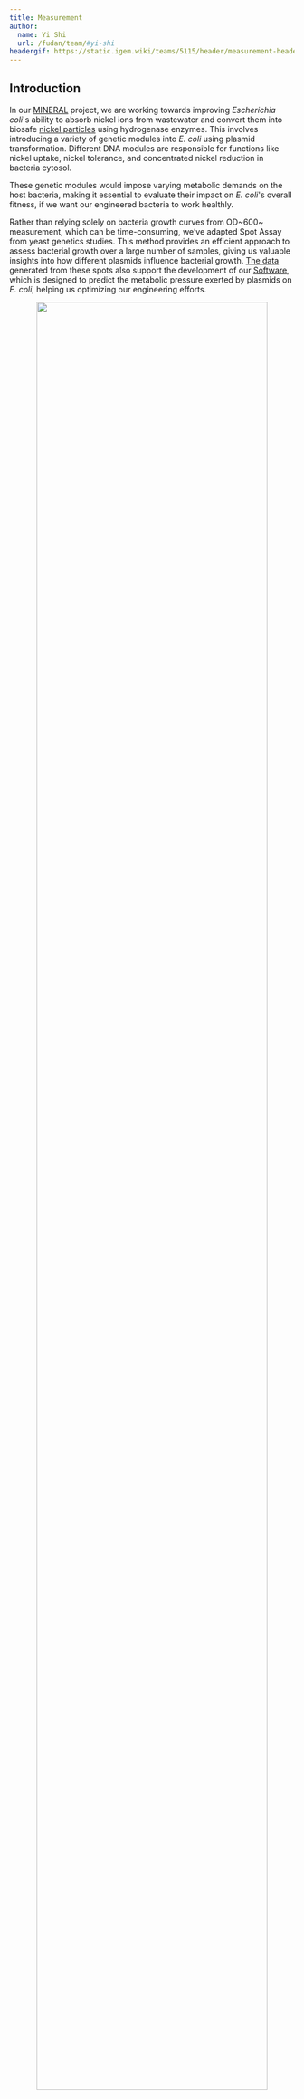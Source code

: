 ```yaml
---
title: Measurement
author:
  name: Yi Shi
  url: /fudan/team/#yi-shi
headergif: https://static.igem.wiki/teams/5115/header/measurement-header.gif
---
```


## Introduction

In our [MINERAL](/fudan/description/) project, we are working towards improving *Escherichia coli*'s ability to absorb nickel ions from wastewater and convert them into biosafe [nickel particles](/fudan/description/#_3-nickel-microparticle-module) using hydrogenase enzymes. This involves introducing a variety of genetic modules into *E. coli* using plasmid transformation. Different DNA modules are responsible for functions like nickel uptake, nickel tolerance, and concentrated nickel reduction in bacteria cytosol.

These genetic modules would impose varying metabolic demands on the host bacteria, making it essential to evaluate their impact on *E. coli*'s overall fitness, if we want our engineered bacteria to work healthly.

Rather than relying solely on bacteria growth curves from OD~600~ measurement, which can be time-consuming, we’ve adapted Spot Assay from yeast genetics studies. This method provides an efficient approach to assess bacterial growth over a large number of samples, giving us valuable insights into how different plasmids influence bacterial growth. [The data](#@@@@) generated from these spots also support the development of our [Software](/fudan/software/), which is designed to predict the metabolic pressure exerted by plasmids on *E. coli*, helping us optimizing our engineering efforts.


<div style="text-align: center;" id="fig-00">
    <img src="https://static.igem.wiki/teams/5115/measurement-sy/spot-essay.png" style='width:90%'>
    <div>
        <span style="color:gray">Figure 1: Baseline Growth of <em>E. coli</em> in Spot Assay<br>
          <small>BL21AI was transformed with 6 different plasmids, and colonies from the transformants were proceeded with Spot Assay. Leaky expression of plasmid #11 causing visible growth defect even without L-arabinose and IPTG induction.</small>
        </span>
        <br><br>
    </div>
   <br><br>
</div>
To achieve well controlled expression and minimize leakage that could hinder bacteria growth, we chose *E. coli* strain BL21AI, which is an *E. coli* B/r strain and does not contain the *lon* protease. It is also deficient in the outer membrane protease, OmpT. The lacking both reduces degradation of heterologous proteins expressed in this strain, suitable for testing plasmid burden. The strain BL21AI carries a chromosomal insertion of a cassette containing the T7 RNA polymerase[^4] gene in the *araB* locus[^5], allowing expression of T7 RNAP to be regulated by the araBAD promoter. To test a plasmid's burden, we induced with both 0.2% L-arabinose and 1 mM IPTG. This induction strategy allows for optimal conditions for expressing our target proteins, thus testing plasmid burden. However, some plasmids still leaks in BL21AI, causing visible growth defect without induction (Figure 1).


## Spot Assay Overview

### Key Characteristics and Functionality

The Spot Assay, traditionally used in yeast genetics research, is a widely adopted technique for assessing cell growth and viability under experimental conditions. This method is particularly valuable for comparing how different genetic modifications, such as plasmid transformations, genetic deleteions or mutations, affect microbial growth in a controlled and high-throughput manner[^1]. In our project, where *E. coli* is engineered to absorb and convert nickel ions, the Spot Assay serves as an essential tool to evaluate how these transformations impact bacterial fitness.

#### Applicability and Advantages

In a Spot Assay, dilutions of bacterial culture are spotted onto agar plates, without or with inductants, and incubated for colony formation[^2]. The number and size of colonies reveal how different plasmids influence *E. coli* growth.

This method offers several advantages:
* it requires minimal materials, provides rapid results (with evaluations possible within 24 hours)
* it allows for simultaneously testing of multiple plasmids or a same plasmids into multiple strains
* it is very sensitive, making it ideal for detecting subtle growth differences, enabling efficient assessment of plasmid-induced metabolic changes[^3]
* it is internally control, as the same starting culture being plot onto different plates with different conditions

By utilizing Spot Assays, we can systematically identify optimal plasmid combinations that enhance *E. coli*’s performance in nickel-rich environments while minimizing metabolic burdens.

## Spot Assay Protocol

### Step 1: Start a bacterial culture

Inoculate a single colony of *E. coli* BL21(AI) containing the plasmid of interest in 3 mL of LB broth supplemented with the appropriate antibiotic. Shake at 220 rpm, 37°C overnight. To compare clonal variation, multiple colonies could be started from the same plate.

### Step 2: Normalize the liquid cultures

After growth, measure the optical density (OD<sub>600</sub>) of all samples using a spectrophotometer. Normalize the cultures to an OD<sub>600</sub> of 0.6 by diluting with antibiotic containing fresh LB broth.

Do not put the culture into 4 degree. Do not over grow. Ideally, collecting all samples before OD<sub>600</sub> of 0.8.

### Step 3: Series Dilution

1. Transfer 20 µL of the normalized culture to row A of a 96-well plate
2. Fill the wells in rows A-E with 180 µL of LB broth using a multichannel pipette
3. Conduct a 1:10 serial dilution by transferring 20 µL of culture from each well in row A to the corresponding well in row B. Mix well and repeat this process down to row E, results a series dilution to 1:10<sup>5</sup>.

### Step 4: Spotting and Incubation

1. Sterilize the spotter by submerging it in ethanol and briefly flaming it after each transfer. Ensure the spotter has cooled down adequately after flaming before making the next spot.
2. Immediately transfer equal volumes (typically 5 µL) of diluted culture from each well using a 48-prong spotter(frogger) onto prewarmed dry agar plates containing selective media, in [our case](/fudan/software/) without or with 0.2% L-arabinose and 1 mM IPTG. Dry plates absorb liquid quickly, which is critical to form spots with clear outlines. Do not use plates with any visible liquid on the spotting surface.
3. Incubate the agar plates at 37°C for 12 hours. Various length of incubation could be chosen, e.g. when studying growth trend.

### Step 5: Imaging and Analysis

1. Capture high-quality images of the plates post-incubation with consistent lighting and focus. The plates could be put back to 37°C for extended incubation followed with imaging, if needed.
2. By observing the spot growth of an appropriate dilution (typically 1:10<sup>3</sup>), clear growth difference indicates that plasmid burden on bacteria is quite different.
3. For quantification, open the gray images in [ImageJ](https://imagej.net/ij/) and use the circular selection tool to outline the smallest spot, not colony within the spotted area, in the chosen dilution, excluding the background. Do not use a dilution most spots are fully covered by bacteria. It would be very helpful to store the selection into ImageJ's [ROI Manager](https://imagej.net/ij/docs/menus/analyze.html) window.
4. Measure the gray value in five different plate locations (corners and center) using the circular selection, then click “Analyze” and “Measure” to obtain the mean values, using their mean as the background value.
5. Using the same circular selection, measure the gray value of each spot in the chosen dilution and record these values in an Excel spreadsheet.
6. Subtract the mean background value from each of the gray values of the spots measured.
7. Repeat this process for all plates. The resulting values will reflect the growth levels of each biological replicate, including the control. In our case, spots on not-induced plates are baseline for each plasmid, and we use baseline of plasmids just expressing fluorescent proteins [(#0, #1, #19, #25)](#tab1) as our control.
8. Calculate the mean and standard deviation of the relative growth values obtained from the previous step for three or more replicates. These mean values could be used further to cacluate plasmid burden (induced divided by non-induced), etc.

**Special Tips on Spotting**

To ensure reproducibility by others, please pay special attention to the spotter's use:
* When transferring samples, confirm that each prong captures an equal-sized bacteria liquid droplet, and use a steady, vertical motion when move
* Make sure that all samples are normalized to the same initial  OD<sub>600</sub> to ensure accurate comparisons across conditions
* Finally, when selecting areas for measurement in ImageJ, be mindful of the size of the selection; it should encompass the entire spot while excluding background to avoid skewing the gray value readings.


## Data for our Software

To generate data for our [Software](/fudan/software/), we utilized a structured approach to investigate the impact of various plasmids on bacterial growth. We chose the plasmids listed below.

<div style="text-align: center;">
   <p id="tab1"><span>Table 1: Parts for the plasmid burden investigation</span></p>
</div>

| No.  | Parts    | Part Name     | Resistance |
| ---- | :------- | ------------- |----------- |
| #0   | BBa_K4162001 | StayGold                                              | Amp        |
| #1   | BBa_K4162001 | StayGold = (n2)oxStayGold(c4)v2.0                     | Kan        |
| #2   | BBa_K4162009 | ribozyme + B0_RBS + crtE                              | Kan        |
| #3   | BBa_K4162010 | ribozyme + T7_RBS + crtE                              | Kan        |
| #4   | BBa_K4162011 | ribozyme + J6_RBS + crtE                              | Kan        |
| #5   | BBa_K4162012 | ribozyme + B0_RBS + crtB                              | Kan        |
| #6   | BBa_K4162013 | ribozyme + T7_RBS + crtB                              | Kan        |
| #7   | BBa_K4162014 | ribozyme + J6_RBS + crtB                              | Kan        |
| #8   | BBa_K4162016 | ribozyme + T7_RBS + crtI                              | Kan        |
| #9   | BBa_K4162019 | ribozyme + T7_RBS + crtY                              | Kan        |
| #10  | BBa_K4162022 | ribozyme + T7_RBS + BCMO                              | Amp        |
| #11  | BBa_K4162023 | ribozyme + T7_RBS + ybbO                              | Amp        |
| #12  | BBa_K4162101 | ribozyme+RBS+CDS module: crtIY                        | Kan        |
| #13  | BBa_K4162103 | ribozyme+RBS+CDS module: crtBE                        | Kan        |
| #14  | BBa_K4162106 | ribozyme+RBS+CDS module: crtIB                        | Kan        |
| #15  | BBa_K4162107 | ribozyme+RBS+CDS module: crtEY                        | Kan        |
| #16  | BBa_K4162108 | ribozyme+RBS+CDS module: crtEBI                       | Kan        |
| #17  | BBa_K4162112 | ribozyme+RBS+CDS module: crtIYB                       | Kan        |
| #18  | BBa_K4162021 | ribozyme+RBS+CDS module: crtIYEB                      | Kan        |
| #19  | BBa_K4765022 | mScarlet                                              | Amp        |
| #20  | BBa_K4765111 | Twister P1 + T7_RBS + AnAFP + stem-loop               | Kan        |
| #21  | BBa_K4765112 | Twister P1 + T7_RBS + SAHS 33020 +  stem-loop         | Kan        |
| #22  | BBa_K4765113 | Twister P1 + T7_RBS + H. ex mtSSB +  stem-loop        | Amp        |
| #23  | BBa_K4765117 | ribozyme connected: H. ex mtSSB + SAHS  33020         | Kan        |
| #24  | BBa_K4765126 | ribozyme connected: H. ex mtSSB + SAHS  33020 + AnAFP | Amp        |
| #25  | BBa_K4765022 | mScarlet                                              | Kan        |
| #26 | / | TDP+AnAFP | Amp |

After [bacteria transformation](/fudan/experiments/#other-experimental-methods), we grow liquid culture and made series dilutions in 96-well plates. Next, we spot the same dilution onto two plates, one only contains antibotics, the other contains antibotics, 0.2% L-arabinose and 1 mM IPTG.

<div style="text-align: center;" id="fig1">
    <img src="https://static.igem.wiki/teams/5115/measurement-sy/2024-09-27-01-02-14.png" style="width:80%; height: auto;"><br>
    <div>
        <span style="color: gray">Figure 2 & 3: Representative images of spots from control and experimental groups.<br>
          <small>These figure illustrates the growth patterns of bacteria spots, in both the control(top) and experimental groups(bottom) following serial dilutions. From left to right, the columns correspond to the initial culture, dilutions of 1:10, 1:100, 1:10<sup>3</sup>, 1:10<sup>4</sup>, and 1:10<sup>5</sup>.</small>
         </span>
      <br><br>
    </div>
</div>


As the dilutions progress, a noticeable decrease in bacteria density is visiable, with the experimental group displaying different growth characteristics compared to the control group, indicating the impact of plasmid expression on bacterial proliferation (plasmid burden for short).

Subsequently, after measuring the gray value of each group of colonies using [ImageJ](https://imagej.nih.gov/ij/), we quantitatively compare the growth rates of different plasmid-expressing strains, normalized to the best-performing strain shown in [Figure 2](#fig-2).

<div style="text-align: center;" id="fig2">
    <img src="https://static.igem.wiki/teams/5115/measurement-sy/2024-09-27-01-02-14.png" style="width:80%; height: auto;"><br>
    <div>
        <span style="color: gray">Figure 4: Quantification of the spots shown in [Figure 2 & 3](#fig1).<br>
         <small>This bar graph compares the growth rates of bacterial strains expressing various plasmids. The Relative <em>E. coli</em> growth was calculated by comparing the experimental group to the control group and the average values of StayGold(plasmid number#1) and mScarlet (plasmid number#19) fluorescence proteins as a baseline, represented by different colors in the graph. The bars indicate the percentage decline in growth rate for each strain, with experimental measurements juxtaposed against computational predictions, offering insights into plasmid performance.</small>
         </span>
      <br><br>
    </div>
</div>


## Previous Inspiring Methodologies in iGEM

In previous iGEM projects, several methods have provided valuable insights that inspire our approach, highlighting related concepts that informed our experimental design.

[Wageningen UR 2019](https://2019.igem.org/Team:Wageningen_UR) team assessed the inhibition of bacteriophage Lambda by dCas12a using a bacteriophage Spot Assay (their Figure 7). While their Spot Assay provided valuable insights, it had limitations in image clarity and lacking quantification, which could obscure subtle differences in growth. Inspired by their observations, we emphazed our approach on quantification and visual clarity of assay results, allowing for a more nuanced analysis of plasmid burden.

[Tartu TUIT 2019](https://2019.igem.org/Team:Tartu_TUIT/Results) team examined the effect of glucanase expression on cell wall integrity by testing cultures under hypo-osmotic stress and in the presence of DMSO. However, their method lacked precision, as the absence of [a metal spotter](https://biokimicroki.com/replica-plating-in-microbiology-animal-biotechnology/) led to uneven colony distributions, making it difficult to achieve consistent areas for analysis. This limitation resulted in qualitative rather than quantitative comparisons.

[ETH Zurich 2019](https://static.igem.org/mediawiki/2019/8/8d/T--ETH_Zurich--spot-plaque-assay-protocol.pdf) provided a [spot-plaque assay protocol](https://static.igem.org/mediawiki/2019/8/8d/T--ETH_Zurich--spot-plaque-assay-protocol.pdf), which outlines a systematic approach for assessing bacteriophage activity against bacterial cultures. While the protocol includes basic steps, it could benefit from detailed documentation to facilitate reproducibility. Furthermore, our experience suggests to ensure a standardized initial OD<sub>600</sub> is essential for reliable comparisons, which was missing in their protocol.

These prior studies have guided our improvements in methodology, particularly in quantification.

## Summary

The measurement approach described above should be easily repeated by others. We have clearly outlines each step, with special tips. We utilized this methodology to assess the growth stress on *E. coli* after introducing various plasmids, providing essential data to inform [Software](/fudan/software/) development aimed at optimizing genetic engieering.

The Spot Assay could be broadly applied across various research projects, including those investigating stress responses in different environmental conditions, antibiotic resistance, synthetic circuit efficiency, and metabolic engineering. By integrating appropriate controls to validate the measurement process and calibrate units, we ensured the reliability and reproducibility of our results.


## References

[^1]: Petropavlovskiy, A. A., Tauro, M. G., Lajoie, P., & Duennwald, M. L. (2020). A Quantitative Imaging-Based Protocol for Yeast Growth and Survival on Agar Plates. *STAR protocols*, *1*(3), 100182. https://doi.org/10.1016/j.xpro.2020.100182
[^2]: Sahu, S. R., Utkalaja, B. G., Patel, S. K., & Acharya, N. (2023). Spot Assay and Colony Forming Unit (CFU) Analyses-based sensitivity test for *Candida albicans* and *Saccharomyces cerevisiae*. *Bio-protocol*, *13*(21), e4872. https://doi.org/10.21769/BioProtoc.4872
[^3]: Petropavlovskiy, A. A., Tauro, M. G., Lajoie, P., & Duennwald, M. L. (2020). A Quantitative Imaging-Based Protocol for Yeast Growth and Survival on Agar Plates. *STAR protocols*, *1*(3), 100182. https://doi.org/10.1016/j.xpro.2020.100182
[^4]: Studier, F. W., and Moffatt, B. A. (1986). Use of Bacteriophage T7 RNA Polymerase to Direct Selective High-Level Expression of Cloned Genes. *J. Mol. Biol*. *189*, 113-130. [https://doi.org/10.1016/0022-2836(86)90385-2](https://doi.org/10.1016/0022-2836(86)90385-2)
[^5]: Ogden, S., Haggerty, D., Stoner, C. M., Kolodrubetz, D., and Schleif, R. (1980). The Escherichia coli L-Arabinose Operon: Binding Sites of the Regulatory Proteins and a Mechanism of Positive and Negative Regulation. *Proc. Natl. Acad. Sci. USA*, *77*, 3346-3350. [https://doi.org/10.1073/pnas.77.6.3346](https://doi.org/10.1073/pnas.77.6.3346)
